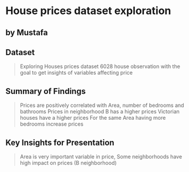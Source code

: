 # House prices dataset exploration
## by Mustafa


## Dataset

> Exploring Houses prices dataset 6028 house observation with the goal to get insights of variables affecting price

## Summary of Findings

> Prices are positively correlated with Area, number of bedrooms and bathrooms 
> Prices in neighborhood B has a higher prices
> Victorian houses have a higher prices 
> For the same Area having more bedrooms increase prices 

## Key Insights for Presentation

> Area is very important variable in price, 
> Some neighborhoods have high impact on prices (B neighborhood)

